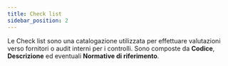 ```yaml
---
title: Check list
sidebar_position: 2
---
```


Le Check list sono una catalogazione utilizzata per effettuare valutazioni verso fornitori o audit interni per i controlli. 
Sono composte da **Codice**, **Descrizione** ed eventuali **Normative di riferimento**.